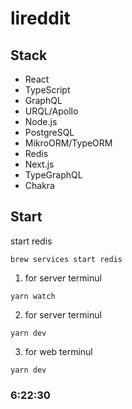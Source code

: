 # lireddit

## Stack

- React
- TypeScript
- GraphQL
- URQL/Apollo
- Node.js
- PostgreSQL
- MikroORM/TypeORM
- Redis
- Next.js
- TypeGraphQL
- Chakra

## Start

start redis

```
brew services start redis
```

1.  for server terminul

```
yarn watch
```

2.  for server terminul

```
yarn dev
```

3.  for web terminul

```
yarn dev
```

### 6:22:30
